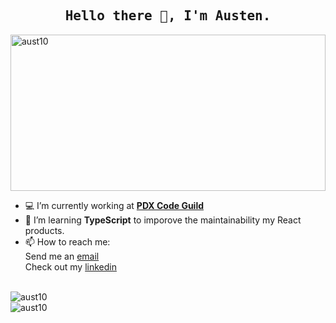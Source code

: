 <h2 align="center"><samp>Hello there 👋, I'm Austen.</samp></h2>
<img src="https://media.giphy.com/media/xT0BKf5jOc4AtmmNWw/giphy.gif" width="100%" height="250" alt="aust10" />

- :computer:<space> I’m currently working at **<a href="https://pdxcodeguild.com/">PDX Code Guild</a>**
- 🌱   I’m learning **TypeScript** to imporove the maintainability my React products.
- 📫   How to reach me: <br/> Send me an [email](mailto:coteausten@gmail.com)<br/> Check out my [linkedin](https://www.linkedin.com/in/austen-cote/)

<br />
<img align="center" src="https://github-readme-stats.vercel.app/api?username=aust10&show_icons=true&count_private=true&theme=react" alt="aust10" />
<br />  
<img align="left" src="https://github-readme-stats.vercel.app/api/top-langs/?username=aust10&layout=compact&hide=html" alt="aust10" />
